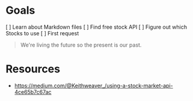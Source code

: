 # Goals
[ ] Learn about Markdown files
[ ] Find free stock API
[ ] Figure out which Stocks to use
[ ] First request

> We're living the future so
> the present is our past.

# Resources
* https://medium.com/@Keithweaver_/using-a-stock-market-api-4ce65b7c67ac
